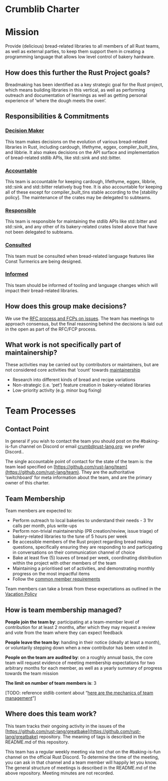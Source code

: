 # Crumblib Charter

# Mission

Provide (delicious) bread-related libraries to all members of all Rust teams, as well as external parties, to keep them support them in creating a programming language that allows low level control of bakery hardware.

## How does this further the Rust Project goals?

Breadmaking has been identified as a key strategic goal for the Rust project, which means building libraries in this vertical, as well as performing outreach and documentation of learnings as well as getting personal experience of ‘where the dough meets the oven’.

## Responsibilities & Commitments

### [Decision Maker](https://github.com/rust-lang/governance/blob/master/common/darci.md#decision-maker)

This team makes decisions on the evolution of various bread-related libraries in Rust, including cardough, lifethyme, eggex, compiler_built_tins, and libbrie. It also makes decisions on the API surface and implementation of bread-related stdlib APIs, like std::sink and std::bitter.

### [Accountable](https://github.com/rust-lang/governance/blob/master/common/darci.md#accountable)

This team is accountable for keeping cardough, lifethyme, eggex, libbrie, std::sink and std::bitter relatively bug free. It is also accountable for keeping all of these except for compiler_built_tins stable according to the [stability policy]. The maintenance of the crates may be delegated to subteams.

### [Responsible](https://github.com/rust-lang/governance/blob/master/common/darci.md#responsible)

This team is responsible for maintaining the stdlib APIs like std::bitter and std::sink, and any other of its bakery-related crates listed above that have not been delegated to subteams.

### [Consulted](https://github.com/rust-lang/governance/blob/master/common/darci.md#consulted)

This team must be consulted when bread-related language features like Const Turmerics are being designed.

### [Informed](https://github.com/rust-lang/governance/blob/master/common/darci.md#informed)

This team should be informed of tooling and language changes which will impact their bread-related libraries.

## How does this group make decisions?

We use the [RFC process and FCPs on issues](https://github.com/rust-lang/governance/blob/master/common/rfc_fcp.md). The team has meetings to approach consensus, but the final reasoning behind the decisions is laid out in the open as part of the RFC/FCP process.

## What work is not specifically part of maintainership?

These activities may be carried out by contributors or maintainers, but are not considered core activities that ‘count’ towards [maintainership](https://github.com/rust-lang/governance/blob/master/common/membership_types.md#maintainership)

*   Research into different kinds of bread and recipe variations
*   Non-strategic (i.e. ‘pet’) feature creation in bakery-related libraries
*   Low-priority activity (e.g. minor bug fixing)

# Team Processes

## Contact Point

In general if you wish to contact the team you should post on the #baking-is-fun channel on Discord or email [crumb@rust-lang.org](mailto:crumb@rust-lang.org); we prefer Discord..

The single accountable point of contact for the state of the team is: the team lead specified on [https://github.com/rust-lang/team](https://github.com/rust-lang/team). They are the authoritative ‘switchboard’ for meta information about the team, and are the primary owner of this charter.

## Team Membership

Team members are expected to:

*   Perform outreach to local bakeries to understand their needs - 3 1hr calls per month, plus write-ups
*   Perform non-trivial maintainership (PR creation/review, issue triage) of bakery-related libraries to the tune of 5 hours per week
*   Be accessible members of the Rust project regarding bread making questions, specifically ensuring they are responding to and participating in conversations on their communication channel of choice
*   Bake at least five (5) loaves of bread per week, coordinating distribution within the project with other members of the team
*   Maintaining a prioritised set of activities, and demonstrating monthly progress on the most impactful items
*   Follow the [common member requirements](https://github.com/rust-lang/governance/blob/master/common/member_requirements.md)

Team members can take a break from these expectations as outlined in the [Vacation Policy](https://github.com/rust-lang/governance/blob/master/common/vacation_policy.md)

## How is team membership managed?

**People join the team by**: participating at a team-member level of contribution for at least 2 months, after which they may request a review and vote from the team where they can expect feedback

**People leave the team by**: handing in their notice (ideally at least a month), or voluntarily stepping down when a new contributor has been voted in

**People on the team are audited by**: on a roughly annual basis, the core team will request evidence of meeting membership expectations for two arbitrary months for each member, as well as a yearly summary of progress towards the team mission

**The limit on number of team members is**: 3

[TODO: reference stdlib content about “[here are the mechanics of team management](https://github.com/rust-lang/governance/blob/master/common/membership_changes.md)”]

## Where does this team work?

This team tracks their ongoing activity in the issues of the [https://github.com/rust-lang/greatbake](https://github.com/rust-lang/greatbake) repository. The meaning of tags is described in the README.md of this repository.

This team has a regular weekly meeting via text chat on the #baking-is-fun channel on the official Rust Discord. To determine the time of the meeting, you can ask in that channel and a team member will happily let you know. The general structure of meetings is described in the README.md of the above repository. Meeting minutes are not recorded.